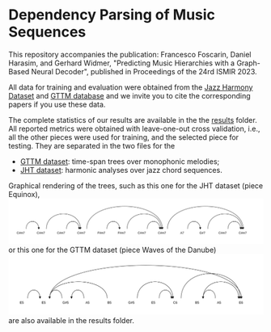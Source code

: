 # Dependency Parsing of Music Sequences

This repository accompanies the publication: Francesco Foscarin, Daniel Harasim, and Gerhard Widmer, 
"Predicting Music Hierarchies with a Graph-Based Neural Decoder", published in Proceedings of the 24rd ISMIR 2023.

All data for training and evaluation were obtained from the [Jazz Harmony Dataset](https://github.com/DCMLab/JazzHarmonyTreebank) and [GTTM database](https://gttm.jp/gttm/database/) and we invite you to cite the corresponding papers if you use these data.

The complete statistics of our results are available in the the [results](./results) folder. All reported metrics were obtained with leave-one-out cross validation, i.e., all the other pieces were used for training, and the selected piece for testing. They are separated in the two files for the
- [GTTM dataset](./results/GTTM%20result%20table.csv): time-span trees over monophonic melodies;
- [JHT dataset](./results/JHT%20result%20table.csv): harmonic analyses over jazz chord sequences.

Graphical rendering of the trees, such as this one for the JHT dataset (piece Equinox),
<img src="./results/rendered_JHT/dependency_trees/ground_truth/Equinox.svg"> 
or this one for the GTTM dataset (piece Waves of the Danube)
<img src="./results/rendered_GTTM/dependency_trees/predicted_postprocessing/57_Waves of the Danube.txt.svg"> 
are also available in the results folder. 









